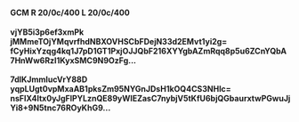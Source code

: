 #### GCM R 20/0c/400 L 20/0c/400
**vjYB5i3p6ef3xmPk**<br/>**jMMmeTOjYMqvrfhdNBXOVHSCbFDejN33d2EMvt1yi2g=**<br/>**fCyHixYzqg4kq1J7pD1GT1PxjOJJQbF216XYYgbAZmRqq8p5u6ZCnYQbA7HnWw6RzI1KyxSMC9N9OzFg...**<br/><br/>
**7dlKJmmIucVrY88D**<br/>**yqpLUgt0vpMxaAB1pksZm95NYGnJDsH1kOQ4CS3NHIc=**<br/>**nsFIX4ltx0yJgFlPYLznQE89yWIEZasC7nybjV5tKfU6bjQGbaurxtwPGwuJjYi8+9N5tnc76ROyKhG9...**